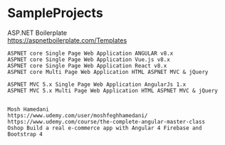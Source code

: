 # SampleProjects

ASP.NET Boilerplate  
https://aspnetboilerplate.com/Templates

    ASPNET core Single Page Web Application ANGULAR v8.x
    ASPNET core Single Page Web Application Vue.js v8.x
    ASPNET core Single Page Web Application React v8.x
    ASPNET core Multi Page Web Application HTML ASPNET MVC & jQuery

    ASPNET MVC 5.x Single Page Web Application AngularJs 1.x
    ASPNET MVC 5.x Multi Page Web Application HTML ASPNET MVC & jQuery

  
    Mosh Hamedani
    https://www.udemy.com/user/moshfeghhamedani/
    https://www.udemy.com/course/the-complete-angular-master-class
    Oshop Build a real e-commerce app with Angular 4 Firebase and Bootstrap 4  

